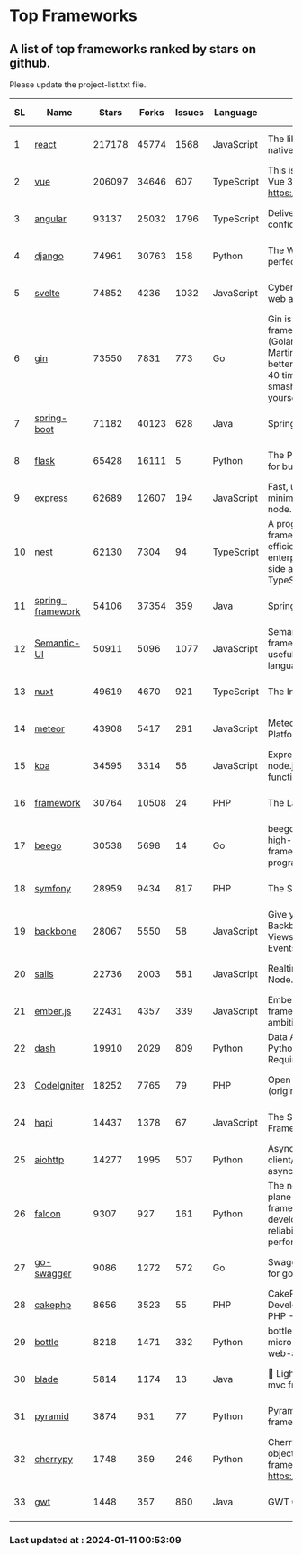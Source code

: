 # Top Frameworks
## A list of top frameworks ranked by stars on github.  
Please update the project-list.txt file.

| SL| Name  | Stars| Forks| Issues | Language | Description | Last Commit |
| --| ------| -----| ---- | ------ | -------- | ----------- | ----------- |
| 1 | [react](https://github.com/facebook/react) | 217178 | 45774 | 1568 | JavaScript | The library for web and native user interfaces. | 2024-01-10 18:43:04 |
| 2 | [vue](https://github.com/vuejs/vue) | 206097 | 34646 | 607 | TypeScript | This is the repo for Vue 2. For Vue 3, go to https://github.com/vuejs/core | 2023-12-31 13:23:55 |
| 3 | [angular](https://github.com/angular/angular) | 93137 | 25032 | 1796 | TypeScript | Deliver web apps with confidence 🚀 | 2024-01-10 23:28:59 |
| 4 | [django](https://github.com/django/django) | 74961 | 30763 | 158 | Python | The Web framework for perfectionists with deadlines. | 2024-01-10 20:00:42 |
| 5 | [svelte](https://github.com/sveltejs/svelte) | 74852 | 4236 | 1032 | JavaScript | Cybernetically enhanced web apps | 2024-01-10 18:05:45 |
| 6 | [gin](https://github.com/gin-gonic/gin) | 73550 | 7831 | 773 | Go | Gin is a HTTP web framework written in Go (Golang). It features a Martini-like API with much better performance -- up to 40 times faster. If you need smashing performance, get yourself some Gin. | 2023-12-13 02:28:51 |
| 7 | [spring-boot](https://github.com/spring-projects/spring-boot) | 71182 | 40123 | 628 | Java | Spring Boot | 2024-01-10 15:34:14 |
| 8 | [flask](https://github.com/pallets/flask) | 65428 | 16111 | 5 | Python | The Python micro framework for building web applications. | 2024-01-01 15:21:54 |
| 9 | [express](https://github.com/expressjs/express) | 62689 | 12607 | 194 | JavaScript | Fast, unopinionated, minimalist web framework for node. | 2023-06-04 15:47:20 |
| 10 | [nest](https://github.com/nestjs/nest) | 62130 | 7304 | 94 | TypeScript | A progressive Node.js framework for building efficient, scalable, and enterprise-grade server-side applications with TypeScript/JavaScript 🚀 | 2024-01-08 08:04:36 |
| 11 | [spring-framework](https://github.com/spring-projects/spring-framework) | 54106 | 37354 | 359 | Java | Spring Framework | 2024-01-10 20:59:59 |
| 12 | [Semantic-UI](https://github.com/Semantic-Org/Semantic-UI) | 50911 | 5096 | 1077 | JavaScript | Semantic is a UI component framework based around useful principles from natural language. | 2023-01-11 17:05:32 |
| 13 | [nuxt](https://github.com/nuxt/nuxt) | 49619 | 4670 | 921 | TypeScript | The Intuitive Vue Framework. | 2024-01-10 17:04:07 |
| 14 | [meteor](https://github.com/meteor/meteor) | 43908 | 5417 | 281 | JavaScript | Meteor, the JavaScript App Platform | 2024-01-03 13:57:19 |
| 15 | [koa](https://github.com/koajs/koa) | 34595 | 3314 | 56 | JavaScript | Expressive middleware for node.js using ES2017 async functions | 2023-11-08 15:05:20 |
| 16 | [framework](https://github.com/laravel/framework) | 30764 | 10508 | 24 | PHP | The Laravel Framework. | 2024-01-10 14:51:31 |
| 17 | [beego](https://github.com/beego/beego) | 30538 | 5698 | 14 | Go | beego is an open-source, high-performance web framework for the Go programming language. | 2024-01-07 09:39:19 |
| 18 | [symfony](https://github.com/symfony/symfony) | 28959 | 9434 | 817 | PHP | The Symfony PHP framework | 2024-01-10 10:44:32 |
| 19 | [backbone](https://github.com/jashkenas/backbone) | 28067 | 5550 | 58 | JavaScript | Give your JS App some Backbone with Models, Views, Collections, and Events | 2023-08-10 22:05:08 |
| 20 | [sails](https://github.com/balderdashy/sails) | 22736 | 2003 | 581 | JavaScript | Realtime MVC Framework for Node.js | 2024-01-04 21:53:25 |
| 21 | [ember.js](https://github.com/emberjs/ember.js) | 22431 | 4357 | 339 | JavaScript | Ember.js - A JavaScript framework for creating ambitious web applications | 2024-01-10 22:02:05 |
| 22 | [dash](https://github.com/plotly/dash) | 19910 | 2029 | 809 | Python | Data Apps & Dashboards for Python. No JavaScript Required. | 2024-01-09 17:54:08 |
| 23 | [CodeIgniter](https://github.com/bcit-ci/CodeIgniter) | 18252 | 7765 | 79 | PHP | Open Source PHP Framework (originally from EllisLab) | 2023-04-07 17:57:13 |
| 24 | [hapi](https://github.com/hapijs/hapi) | 14437 | 1378 | 67 | JavaScript | The Simple, Secure Framework Developers Trust | 2023-09-18 11:40:11 |
| 25 | [aiohttp](https://github.com/aio-libs/aiohttp) | 14277 | 1995 | 507 | Python | Asynchronous HTTP client/server framework for asyncio and Python | 2024-01-10 23:39:22 |
| 26 | [falcon](https://github.com/falconry/falcon) | 9307 | 927 | 161 | Python | The no-magic web data plane API and microservices framework for Python developers, with a focus on reliability, correctness, and performance at scale. | 2023-12-26 16:51:00 |
| 27 | [go-swagger](https://github.com/go-swagger/go-swagger) | 9086 | 1272 | 572 | Go | Swagger 2.0 implementation for go | 2024-01-10 07:58:34 |
| 28 | [cakephp](https://github.com/cakephp/cakephp) | 8656 | 3523 | 55 | PHP | CakePHP: The Rapid Development Framework for PHP - Official Repository | 2024-01-09 01:56:37 |
| 29 | [bottle](https://github.com/bottlepy/bottle) | 8218 | 1471 | 332 | Python | bottle.py is a fast and simple micro-framework for python web-applications. | 2024-01-03 22:31:48 |
| 30 | [blade](https://github.com/lets-blade/blade) | 5814 | 1174 | 13 | Java | :rocket: Lightning fast and elegant mvc framework for Java8 | 2023-06-16 05:18:49 |
| 31 | [pyramid](https://github.com/Pylons/pyramid) | 3874 | 931 | 77 | Python | Pyramid - A Python web framework | 2023-09-14 21:55:43 |
| 32 | [cherrypy](https://github.com/cherrypy/cherrypy) | 1748 | 359 | 246 | Python | CherryPy is a pythonic, object-oriented HTTP framework.      https://cherrypy.dev | 2024-01-05 18:28:32 |
| 33 | [gwt](https://github.com/gwtproject/gwt) | 1448 | 357 | 860 | Java | GWT Open Source Project | 2024-01-10 03:18:38 |

### Last updated at : 2024-01-11 00:53:09
